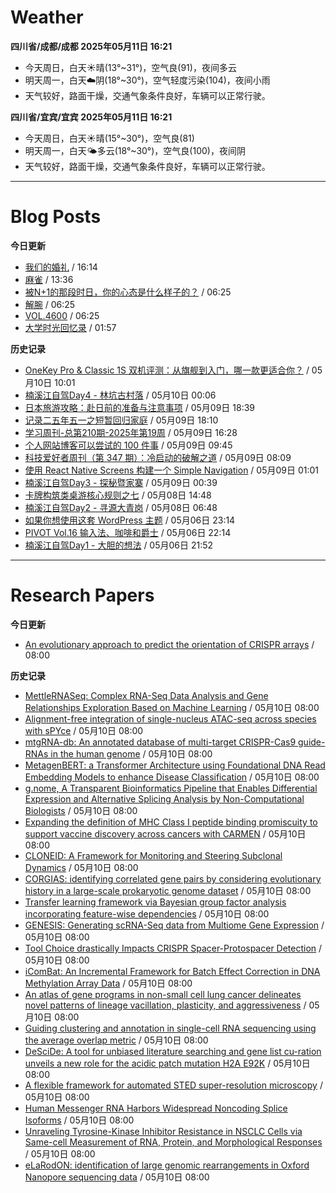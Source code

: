 # Weather
<!--qweather:start-->
**四川省/成都/成都 2025年05月11日 16:21**
- 今天周日，白天☀️晴(13°~31°)，空气良(91)，夜间多云
- 明天周一，白天☁️阴(18°~30°)，空气轻度污染(104)，夜间小雨
- 天气较好，路面干燥，交通气象条件良好，车辆可以正常行驶。

**四川省/宜宾/宜宾 2025年05月11日 16:21**
- 今天周日，白天☀️晴(15°~30°)，空气良(81)
- 明天周一，白天🌤️多云(18°~30°)，空气良(100)，夜间阴
- 天气较好，路面干燥，交通气象条件良好，车辆可以正常行驶。
<!--qweather:end-->
---
# Blog Posts
<!--rss-blogs:start-->
**今日更新**
- [我们的婚礼](https://www.skyue.com/25051116.html) / 16:14
- [麻雀](https://www.xiangshitan.com/post/3401.html) / 13:36
- [被N+1的那段时日，你的心态是什么样子的？](http://m.wufazhuce.com/question/4360) / 06:25
- [解腕](http://m.wufazhuce.com/article/6786) / 06:25
- [VOL.4600](http://m.wufazhuce.com/one/4749) / 06:25
- [大学时光回忆录](https://innei.in/notes/190) / 01:57

**历史记录**
- [OneKey Pro & Classic 1S 双机评测：从旗舰到入门，哪一款更适合你？](https://song.al/onekey) / 05月10日 10:01
- [楠溪江自驾Day4 - 林坑古村落](https://blog.ops-coffee.cn/r/city-china-zhejiang-wenzhou-yongjia-nanxijiang-04.html) / 05月10日 00:06
- [日本旅游攻略：赴日前的准备与注意事项](https://song.al/japantravel) / 05月09日 18:39
- [记录二五年五一之短暂回归家庭](https://wiki.eryajf.net/pages/ad1f6b/) / 05月09日 18:10
- [学习周刊-总第210期-2025年第19周](https://wiki.eryajf.net/pages/ff011f/) / 05月09日 16:28
- [个人网站博客可以尝试的 100 件事](https://anotherdayu.com/2025/6940/) / 05月09日 09:45
- [科技爱好者周刊（第 347 期）：冷启动的破解之道](http://www.ruanyifeng.com/blog/2025/05/weekly-issue-347.html) / 05月09日 08:09
- [使用 React Native Screens 构建一个 Simple Navigation](https://innei.in/posts/tech/build-simple-navigation-with-react-native-screens) / 05月09日 01:01
- [楠溪江自驾Day3 - 探秘暨家寨](https://blog.ops-coffee.cn/r/city-china-zhejiang-wenzhou-yongjia-nanxijiang-03.html) / 05月09日 00:39
- [卡牌构筑类桌游核心规则之七](https://blog.codingnow.com/2025/05/dbg_rules_7.html) / 05月08日 14:48
- [楠溪江自驾Day2 - 寻源大青岗](https://blog.ops-coffee.cn/r/city-china-zhejiang-wenzhou-yongjia-nanxijiang-02.html) / 05月08日 06:48
- [如果你想使用这套 WordPress 主题](https://anotherdayu.com/2025/6919/) / 05月06日 23:14
- [PIVOT Vol.16 输入法、咖啡和爵士](https://anotherdayu.com/2025/6914/) / 05月06日 22:14
- [楠溪江自驾Day1 - 大胆的想法](https://blog.ops-coffee.cn/r/city-china-zhejiang-wenzhou-yongjia-nanxijiang-01.html) / 05月06日 21:52
<!--rss-blogs:end-->
---
# Research Papers
<!--rss-papers:start-->
**今日更新**
- [An evolutionary approach to predict the orientation of CRISPR arrays](https://www.biorxiv.org/content/10.1101/2025.05.09.653049v1?rss=1) / 08:00

**历史记录**
- [MettleRNASeq: Complex RNA-Seq Data Analysis and Gene Relationships Exploration Based on Machine Learning](https://www.biorxiv.org/content/10.1101/2025.05.06.652387v1?rss=1) / 05月10日 08:00
- [Alignment-free integration of single-nucleus ATAC-seq across species with sPYce](https://www.biorxiv.org/content/10.1101/2025.05.07.652648v1?rss=1) / 05月10日 08:00
- [mtgRNA-db: An annotated database of multi-target CRISPR-Cas9 guide-RNAs in the human genome](https://www.biorxiv.org/content/10.1101/2025.05.07.652656v1?rss=1) / 05月10日 08:00
- [MetagenBERT: a Transformer Architecture using Foundational DNA Read Embedding Models to enhance Disease Classification](https://www.biorxiv.org/content/10.1101/2025.05.06.652444v1?rss=1) / 05月10日 08:00
- [g.nome, A Transparent Bioinformatics Pipeline that Enables Differential Expression and Alternative Splicing Analysis by Non-Computational Biologists](https://www.biorxiv.org/content/10.1101/2025.05.09.652286v1?rss=1) / 05月10日 08:00
- [Expanding the definition of MHC Class I peptide binding promiscuity to support vaccine discovery across cancers with CARMEN](https://www.biorxiv.org/content/10.1101/2025.05.08.651510v1?rss=1) / 05月10日 08:00
- [CLONEID: A Framework for Monitoring and Steering Subclonal Dynamics](https://www.biorxiv.org/content/10.1101/2025.05.07.652202v1?rss=1) / 05月10日 08:00
- [CORGIAS: identifying correlated gene pairs by considering evolutionary history in a large-scale prokaryotic genome dataset](https://www.biorxiv.org/content/10.1101/2025.05.07.652372v1?rss=1) / 05月10日 08:00
- [Transfer learning framework via Bayesian group factor analysis incorporating feature-wise dependencies](https://www.biorxiv.org/content/10.1101/2025.05.07.648613v1?rss=1) / 05月10日 08:00
- [GENESIS: Generating scRNA-Seq data from Multiome Gene Expression](https://www.biorxiv.org/content/10.1101/2025.05.06.652399v1?rss=1) / 05月10日 08:00
- [Tool Choice drastically Impacts CRISPR Spacer-Protospacer Detection](https://www.biorxiv.org/content/10.1101/2025.05.06.652306v1?rss=1) / 05月10日 08:00
- [iComBat: An Incremental Framework for Batch Effect Correction in DNA Methylation Array Data](https://www.biorxiv.org/content/10.1101/2025.05.06.652337v1?rss=1) / 05月10日 08:00
- [An atlas of gene programs in non-small cell lung cancer delineates novel patterns of lineage vacillation, plasticity, and aggressiveness](https://www.biorxiv.org/content/10.1101/2025.05.06.652317v1?rss=1) / 05月10日 08:00
- [Guiding clustering and annotation in single-cell RNA sequencing using the average overlap metric](https://www.biorxiv.org/content/10.1101/2025.05.06.652497v1?rss=1) / 05月10日 08:00
- [DeSciDe: A tool for unbiased literature searching and gene list cu-ration unveils a new role for the acidic patch mutation H2A E92K](https://www.biorxiv.org/content/10.1101/2025.05.05.652253v1?rss=1) / 05月10日 08:00
- [A flexible framework for automated STED super-resolution microscopy](https://www.biorxiv.org/content/10.1101/2025.05.05.652196v1?rss=1) / 05月10日 08:00
- [Human Messenger RNA Harbors Widespread Noncoding Splice Isoforms](https://www.biorxiv.org/content/10.1101/2025.05.06.652571v1?rss=1) / 05月10日 08:00
- [Unraveling Tyrosine-Kinase Inhibitor Resistance in NSCLC Cells via Same-cell Measurement of RNA, Protein, and Morphological Responses](https://www.biorxiv.org/content/10.1101/2025.05.06.652479v1?rss=1) / 05月10日 08:00
- [eLaRodON: identification of large genomic rearrangements in Oxford Nanopore sequencing data](https://www.biorxiv.org/content/10.1101/2025.05.07.652628v1?rss=1) / 05月10日 08:00
<!--rss-papers:end-->
